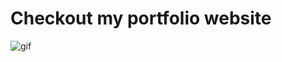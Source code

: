 # Checkout my portfolio website

![gif](https://media2.giphy.com/media/v1.Y2lkPTc5MGI3NjExaWQ4Zm43YjF0bDYycWY0dmNzMWY4bjV4cGZ4aXR4bXlqdTU1ejdzNiZlcD12MV9pbnRlcm5hbF9naWZfYnlfaWQmY3Q9Zw/Ro7glqgrrISKpdeuln/giphy.gif)
